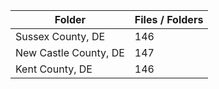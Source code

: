 | Folder                |   Files / Folders |
|-----------------------|-------------------|
| Sussex County, DE     |               146 |
| New Castle County, DE |               147 |
| Kent County, DE       |               146 |